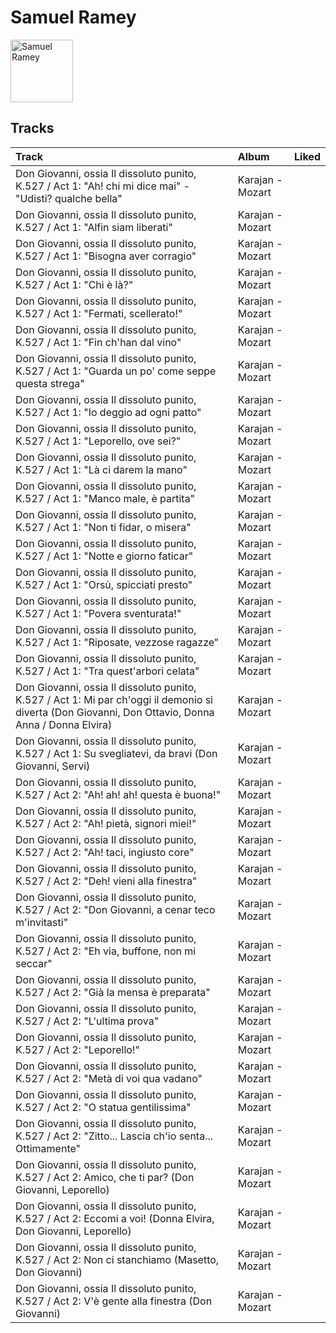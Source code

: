 
# Samuel Ramey


<img src="https://i.scdn.co/image/bcee84bb33c154d9d220f1be14d493f270934bfd" alt="Samuel Ramey" width="100" />

## Tracks

| Track                                                                                                                                               | Album            | Liked   |
|:----------------------------------------------------------------------------------------------------------------------------------------------------|:-----------------|:--------|
| Don Giovanni, ossia Il dissoluto punito, K.527 / Act 1: "Ah! chi mi dice mai" - "Udisti? qualche bella"                                             | Karajan - Mozart |         |
| Don Giovanni, ossia Il dissoluto punito, K.527 / Act 1: "Alfin siam liberati"                                                                       | Karajan - Mozart |         |
| Don Giovanni, ossia Il dissoluto punito, K.527 / Act 1: "Bisogna aver corragio"                                                                     | Karajan - Mozart |         |
| Don Giovanni, ossia Il dissoluto punito, K.527 / Act 1: "Chi è là?"                                                                                 | Karajan - Mozart |         |
| Don Giovanni, ossia Il dissoluto punito, K.527 / Act 1: "Fermati, scellerato!"                                                                      | Karajan - Mozart |         |
| Don Giovanni, ossia Il dissoluto punito, K.527 / Act 1: "Fin ch'han dal vino"                                                                       | Karajan - Mozart |         |
| Don Giovanni, ossia Il dissoluto punito, K.527 / Act 1: "Guarda un po' come seppe questa strega"                                                    | Karajan - Mozart |         |
| Don Giovanni, ossia Il dissoluto punito, K.527 / Act 1: "Io deggio ad ogni patto"                                                                   | Karajan - Mozart |         |
| Don Giovanni, ossia Il dissoluto punito, K.527 / Act 1: "Leporello, ove sei?"                                                                       | Karajan - Mozart |         |
| Don Giovanni, ossia Il dissoluto punito, K.527 / Act 1: "Là ci darem la mano"                                                                       | Karajan - Mozart |         |
| Don Giovanni, ossia Il dissoluto punito, K.527 / Act 1: "Manco male, è partita"                                                                     | Karajan - Mozart |         |
| Don Giovanni, ossia Il dissoluto punito, K.527 / Act 1: "Non ti fidar, o misera"                                                                    | Karajan - Mozart |         |
| Don Giovanni, ossia Il dissoluto punito, K.527 / Act 1: "Notte e giorno faticar"                                                                    | Karajan - Mozart |         |
| Don Giovanni, ossia Il dissoluto punito, K.527 / Act 1: "Orsù, spicciati presto"                                                                    | Karajan - Mozart |         |
| Don Giovanni, ossia Il dissoluto punito, K.527 / Act 1: "Povera sventurata!"                                                                        | Karajan - Mozart |         |
| Don Giovanni, ossia Il dissoluto punito, K.527 / Act 1: "Riposate, vezzose ragazze"                                                                 | Karajan - Mozart |         |
| Don Giovanni, ossia Il dissoluto punito, K.527 / Act 1: "Tra quest'arbori celata"                                                                   | Karajan - Mozart |         |
| Don Giovanni, ossia Il dissoluto punito, K.527 / Act 1: Mi par ch'oggi il demonio si diverta (Don Giovanni, Don Ottavio, Donna Anna / Donna Elvira) | Karajan - Mozart |         |
| Don Giovanni, ossia Il dissoluto punito, K.527 / Act 1: Su svegliatevi, da bravi (Don Giovanni, Servi)                                              | Karajan - Mozart |         |
| Don Giovanni, ossia Il dissoluto punito, K.527 / Act 2: "Ah! ah! ah! questa è buona!"                                                               | Karajan - Mozart |         |
| Don Giovanni, ossia Il dissoluto punito, K.527 / Act 2: "Ah! pietà, signori miei!"                                                                  | Karajan - Mozart |         |
| Don Giovanni, ossia Il dissoluto punito, K.527 / Act 2: "Ah! taci, ingiusto core"                                                                   | Karajan - Mozart |         |
| Don Giovanni, ossia Il dissoluto punito, K.527 / Act 2: "Deh! vieni alla finestra"                                                                  | Karajan - Mozart |         |
| Don Giovanni, ossia Il dissoluto punito, K.527 / Act 2: "Don Giovanni, a cenar teco m'invitasti"                                                    | Karajan - Mozart |         |
| Don Giovanni, ossia Il dissoluto punito, K.527 / Act 2: "Eh via, buffone, non mi seccar"                                                            | Karajan - Mozart |         |
| Don Giovanni, ossia Il dissoluto punito, K.527 / Act 2: "Già la mensa è preparata"                                                                  | Karajan - Mozart |         |
| Don Giovanni, ossia Il dissoluto punito, K.527 / Act 2: "L'ultima prova"                                                                            | Karajan - Mozart |         |
| Don Giovanni, ossia Il dissoluto punito, K.527 / Act 2: "Leporello!"                                                                                | Karajan - Mozart |         |
| Don Giovanni, ossia Il dissoluto punito, K.527 / Act 2: "Metà di voi qua vadano"                                                                    | Karajan - Mozart |         |
| Don Giovanni, ossia Il dissoluto punito, K.527 / Act 2: "O statua gentilissima"                                                                     | Karajan - Mozart |         |
| Don Giovanni, ossia Il dissoluto punito, K.527 / Act 2: "Zitto... Lascia ch'io senta... Ottimamente"                                                | Karajan - Mozart |         |
| Don Giovanni, ossia Il dissoluto punito, K.527 / Act 2: Amico, che ti par? (Don Giovanni, Leporello)                                                | Karajan - Mozart |         |
| Don Giovanni, ossia Il dissoluto punito, K.527 / Act 2: Eccomi a voi! (Donna Elvira, Don Giovanni, Leporello)                                       | Karajan - Mozart |         |
| Don Giovanni, ossia Il dissoluto punito, K.527 / Act 2: Non ci stanchiamo (Masetto, Don Giovanni)                                                   | Karajan - Mozart |         |
| Don Giovanni, ossia Il dissoluto punito, K.527 / Act 2: V'è gente alla finestra (Don Giovanni)                                                      | Karajan - Mozart |         |